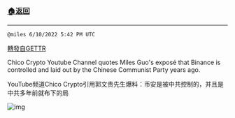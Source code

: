 ###  [:house:返回](README.md)
---


`@miles 6/10/2022 5:42 PM UTC`

[轉發自GETTR](https://gettr.com/post/p1dknlq4b26)

Chico Crypto Youtube Channel  quotes Miles Guo's exposé that Binance is controlled and laid out by the Chinese Communist Party years ago.

YouTube频道Chico Crypto引用郭文贵先生爆料：币安是被中共控制的，并且是中共多年前就布下的局

![img](https://media.gettr.com/group37/getter/2022/06/10/17/4baf9cf5-eb60-c179-10a8-59e8651f34c0/out.jpg)
